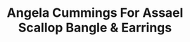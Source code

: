 ---
title: Angela Cummings For Assael Scallop Bangle & Earrings
description: |
  Incredibly detailed, this bracelet and earring set feature a delicate scalloped pattern and organic, contemporary forms finished with South Sea Pearls.
specs: |
  BRACELET: 14 - 12.2mm South Sea Cultured Pearl Drops, set in 18K Yellow Gold.

  EARRINGS: 13.5 - 12.3mm South Sea Cultured Pearl Drops, set in 18K Yellow Gold.
images:
  - angela-cummings-for-assael-scallop-bangle-earrings.jpg
category: Angela Cummings for Assael
tags:
  - bracelets
  - earrings
---